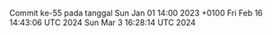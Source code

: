 Commit ke-55 pada tanggal Sun Jan 01 14:00 2023 +0100
Fri Feb 16 14:43:06 UTC 2024
Sun Mar  3 16:28:14 UTC 2024
